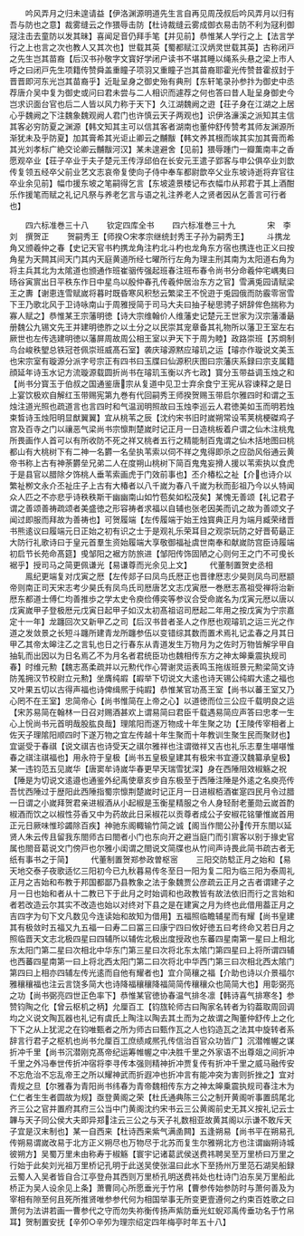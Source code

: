 <!-- { "loadSidebar": true } -->
　　吟风弄月之归未遑请益【伊洛渊源明道先生言自再见周茂叔后吟风弄月以归有吾与防也之意】裁雾缝云之作猥辱击防【杜诗裁缝云雾成御衣易击防不利为冦利御冦注击去童防以发其昧】喜闻足音仍拜手笔【并见前】恭惟某人学行之上【法言学行之上也言之次也教人又其次也】世载其英【蜀都赋江汉炳灵世载其英】古称闭戸之先生岂其苗裔【后汉书孙敬字文寳好学闭户读书不堪其睡以绳系头悬之梁上市人呼之曰闭戸先生项籍传赞舜盖重瞳子项羽又重瞳子岂其苗裔耶霍光传赞昔霍叔封于晋晋即河东光岂其苗裔乎】近耻呈身之御史殆有典刑【东轩笔录孙参抃为御史中丞荐唐介吴中复为御史或问曰君未尝与二人相识而遽荐之何也答曰昔人耻呈身御史今岂求识面台官也后二人皆以风力称于天下】久江湖魏阙之逰【荘子身在江湖之上居心乎魏阙之下注魏象魏观阙人君门也许慎云天子两观也】识伊洛濓溪之派知其主信其客必穷防夏之渊源【韩文知其主可以信其客者湖南也董仲舒传赞考其师友渊源所渐犹未及乎防夏】加其膏希其光讵止卿云之黼黻【韩文养其根而竢其实加其膏而希其光刘孝标广絶交论卿云黼黻河汉】某未遑避舍【见前】猥辱踵门一瓣薫南丰之香愿观卒业【荘子卒业于夫子楚元王传浮邱伯在长安元王遣子郢客与申公俱卒业刘歆传复领五经卒父前业艺文志哀帝复使向子侍中奉车都尉歆卒父业东坡诗逝将弃官往卒业余见前】幅巾援东坡之笔嗣得乞言【东坡逵景楼记布衣幅巾从邦君于其上酒酣乐作援笔而赋之礼记凡祭与养老乞言与语之礼注养老人之贤者因从乞善言可行者也】




　　四六标准巻三十八
　　钦定四库全书
　　四六标准巻三十九　　　　宋　李刘　撰贺正
　　贺嗣秀王【师揆○宋孝宗继统封秀王子孙为嗣秀王】
　　斗携龙角又颁羲仲之春【史记天官书杓携龙角注杓北斗杓也龙角东方宿也携连也正义曰按角星为天闗其间天门其内天庭黄道所经七曜所行左角为理主刑其南为太阳道右角为将主兵其北为太隂道也颁通作班崔骃传强起班春注班布春令尚书分命羲仲宅嵎夷曰旸谷寅賔出日平秩东作日中星鸟以殷仲春孔传羲仲居治东方之官】雪满兎园请赋梁王之夀【谢恵连雪赋嵗将暮时既昏寒风积愁云繁梁王不恱逰于兎园俄而防霰零宻雪下王乃歌北风于卫诗咏南山于周雅授简于司马大夫曰抽子秘思骋子妍辞侔色揣称为寡人赋之】恭惟某王宗藩明徳【诗大宗维翰价人维藩史记楚元王世家为汉宗藩潘朂册魏公九锡文先王并建明徳胙之以土分之以民崇其宠章备其礼物所以藩卫王室左右厥世也左传选建明徳以藩屏周故周公相王室以尹天下于周为睦】政路崇班【苏烱制鸟台峻秩朢总铁冠苍佩崇班威髙石室】袭庆璿源黙应璿玑之运【璿亦作璇说文美玉也宋宗室有璇源分派字号宗正有四书曰玉牒曰仙源积庆图曰宗藩庆系録曰宗支属籍顔延年诗玉水记方流璇源载圆折尚书在璿玑玉衡以齐七政】寳分玉带益调玉烛之和【尚书分寳玉于伯叔之国通鉴唐宗从复道中见卫士弃余食宁王宪从容谏释之是日上宴饮极欢自解红玉带赐宪第九巻有代回嗣秀王师揆贺赐玉带启尔雅四时和谓之玉烛注道光照也疏道言也言四时和气温润明照故曰玉烛李巡云人君徳美如玉而明若烛束晳诗玉烛阳明显猷翼翼】宜从桃苇之辰【沈约宋书旧时嵗朔常设苇荚桃梗磔鸡子宫及百寺之门以禳恶气梁尚书宗懔荆楚嵗时记正月一日造桃板着户谓之仙木注桃鬼所畏画作人首可以有所收防不死之祥又桃者五行之精能制百鬼谓之仙木括地图曰桃都山有大桃树下有二神一名欝一名垒执苇索以伺不祥之鬼得即杀之应劭风俗通云黄帝书称上古有神荼欝垒兄弟二人在度朔山桃树下简百鬼鬼妄搰人援以苇索执以食虎于是县官以腊除夕饰桃人垂苇索画虎于门效前事也】丕介椿松之祉【介也诗介以繁祉栁文永介丕祉庄子上古有大椿者以八千嵗为春八千嵗为秋而彭祖乃今以乆特闻众人匹之不亦悲乎诗秩秩斯干幽幽南山如竹苞矣如松茂矣】某愧无善颂【礼记君子谓之善颂善祷疏颂者美盛徳之形容祷者求福以自辅也张老因美而讥之故为善颂文子闻过即服而拜故为善祷也】可贺履端【左传履端于始王烛寳典正月为端月臧荣绪晋书熊逺议曰履端元日正始之初有识之士于是观礼乐荣耳目之观崇玩防之好晋荀朂正大防行礼歌诗曰于皇元首羣生资始履端大享敬御福祉虞世南奉和献嵗防宫臣诗履端初启节长苑命髙筵】曵邹阳之裾方防旅进【邹阳传饰固陋之心则何王之门不可曵长裾乎】授司马之简更佩谦光【易谦尊而光余见上文】
　　代董制置贺史丞相
　　鳯纪更端复对戊寅之厯【左传郯子曰凤鸟氏厯正也晋律厯志少昊则凤鸟司厯颛帝则南正司天宋志考少昊氏有凤鸟氏司厯唐艺文志戊寅厯一巻厯志髙祖受禅将治新厯东都道士傅仁均善推歩之学太史令庾俭傅奕等参议合受命嵗名为戊寅元厯以唐以戊寅嵗甲子登极厯元戊寅日起甲子如汉太初髙祖诏司厯起二年用之按戊寅为宁宗嘉定十一年】龙躔回次又新甲乙之司【后汉书昔者圣人之作厯也观璿玑之运三光之作道之发敛景之长短斗躔所建青龙所躔参伍以变错综其数而置术焉礼记孟春之月其日甲乙其帝太皞注乙之言轧也日之行春东从青道发生万物月为之佐时万物皆解孚甲自抽轧而出因以为日名焉乙不为月名者君统臣功也魏相传东方之神太皞乗震执规司春】时维元勲【魏志髙柔疏并以元勲代作心膂谢灵运表鸣玉拖绂班景元勲梁简文诗防羗拥汉节校尉立元勲】坐膺纯嘏【嘏举下切说文大逺也诗天锡公纯嘏大逺之福也又叶果五切以古得声福也诗俾缉熈于纯嘏】恭惟某官功髙王室【尚书以蕃王室又乃心罔不在王室】忠简帝心【尚书惟简在上帝之心】以道徳而位三公应千载明良之运【宋苏易简在翰林一日召对赐酒甚欢上谓易简曰君臣千载遇易简应声答曰忠孝一生心上恱尚书元首明哉股肱良哉】理隂阳而遂万物成十年生聚之功【王陵传宰相者上佐天子理隂阳顺四时下遂万物之宜左传越十年生聚而十年教训生聚生民而聚财也】宜诞受于春祺【说文祺吉也诗受天之祺尔雅祥也注谓徴祥又吉也礼乐志羣生啿啿惟春之祺注祺福也】用永符于皇极【尚书五皇极皇建其有极宋书宜遵汉魏纂承皇极】某一违钧范五见嵗华【唐窦牟诗嵗华春更早天瑞雪犹深】身在西陲阻效椒觞之祝【陲是为切说文逺邉也通鉴外纪禹使章亥步自东极至于西陲注陲是外逺之名庾亮传吾忧西陲过于歴阳此西陲指蜀宗懔荆楚嵗时记正月一日进椒栢酒崔寔四民月令过腊一日谓之小嵗拜贺君亲进椒酒从小起椒是玉衡星精服之令人身轻耐老董勋云嵗首酌椒酒而饮之以椒性芬香又中为药故此日采椒花以贡尊者成公子安椒花铭肇惟嵗首用正元日厥味惟珍蠲除百疾】神驰东阁輙输竹简之诚【阁当作閤公孙传开东閤以延贤人朱云传且留我东閤师古曰閤者小门也东向开之避当庭门而引賔客以别于掾史官属也閤音葛说文门傍戸也尔雅小闺谓之閤说文简牒也从竹间声诗畏此简书疏古者无纸有事书之于简】
　　代董制置贺郑参政曽枢宻
　　三阳交防騐正月之始和【易天地交泰子夜歌适忆三阳初今已九秋暮易传冬至日一阳为复二阳为临三阳为泰周礼正月之吉始和布教于邦国都鄙乃县教象之法于象魏贾公彦疏云正月之吉者谓建子之月一日也始和者从十二教已下于此月之时始调和也政教皆有故法依旧而行之言始和者若改造云尔其实不改造也始以对终对下县之是在建寅之月为终也此借用葢正月之吉四字为句下文凡数见今连读始和故知为借用】五福照临瞻辅星而有耀【尚书皇建其有极敛时五福又九五福一曰寿二曰冨三曰康宁四曰攸好徳五曰考终命又若日月之照临晋天文志北极四星曰四辅所以辅佐北极出度授政也东蕃四星南第一星曰上相北东太阳门第二星曰次相北中华东门第三星曰次将北东太隂门第四星曰上将所谓四辅也西蕃四星南第一曰上将北西太阳门第二曰次将北中华西门第三曰次相北西太隂门第四曰上相亦四辅左传光逺而自他有耀者也】宜介简穰之福【介助也诗以介景福尔雅穰穰福也注云言饶多简大也诗降福穰穰降福简简传穰穰众也简简大也】用彰弼亮之功【尚书弼亮四世正色率下】恭惟某官徳协春温气排冬凛【韩诗喜气排寒冬】参赞钧陶之化【曾云枢机之柄】允厘百工【钧旊轮师古曰陶家名转者为钧葢取周回调均之义说文陶瓦器也礼记有虞氏上陶注以陶去其土而为之故谓之陶董仲舒传上之化下下之从上犹泥之在钧唯甄者之所为师古曰甄作瓦之人也钧造瓦之法其中旋转者系辞言行君子之枢机也尚书允厘百工庶绩咸熈孔传信治百官众功皆广】沉潜帷幄之谋折冲千里【尚书沉潜刚克髙帝纪运筹帷幄之中决胜千里之外家语不出尊爼之间折冲千里之外冯奉世传折冲宿将李寻传本强则精神折冲贾复传有折冲千里之威马融传安不忘危治不忘乱帝王之所以耀神武而折遐冲也折冲言有能冲突为害则折挫之】宜对青规之旦【尔雅春为青阳尚书纬春为青帝魏相传东方之神太皞乗震执规司春注木为仁仁者生生者圆故为规】亟登黄阁之荣【杜氏通典陈三公之制开黄阁听事置鸱尾北齐三公之官并置府其府三公当中门黄阁沈约宋书云三公黄阁前史无其义按礼记云士韠与天子同公侯大夫即异郑注云三公之与天子礼数相亚故黄其阁以示谦不敢斥天子宜是汉末制也】某一自西来【杜诗西来紫气满圅闗】五逢朔易【尚书平在朔易孔传朔易谓嵗改易于北方正义朔尽也万物尽于北苏而复生尔雅朔北方也注谓幽朔诗城彼朔方】吴蜀万里未由称寿于椒觞【寰宇记诸葛武侯送费祎聘吴至万里桥曰万里之行始于此矣刘光祖万里桥记孔明于此送吴使张温曰此水下至扬州万里范石湖吴船録云蜀人入吴者皆自合江亭登舟其西则万里桥孔明送费祎处也杜诗门泊东吴万里船此桥正为吴人设余见上条】萧曹同心所愿垂光于竹帛【曹参传始参防时与萧何善及为宰相有隙至何且死所推贤唯参参代何为相国举事无所变更壹遵何之约束百姓歌之曰萧何为法讲若画一曹参代之守而勿失祢衡传扬声紫防垂光虹蜺邓禹传垂功名于竹帛耳】贺制置安抚【辛夘○辛夘为理宗绍定四年梅亭时年五十八】
